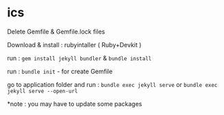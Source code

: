 # ics

Delete Gemfile & Gemfile.lock files

Download & install : rubyintaller ( Ruby+Devkit )

run : `gem install jekyll bundler` & `bundle install`

run : `bundle init` - for create Gemfile

go to application folder and run : `bundle exec jekyll serve` or `bundle exec jekyll serve --open-url`

*note : you may have to update some packages
